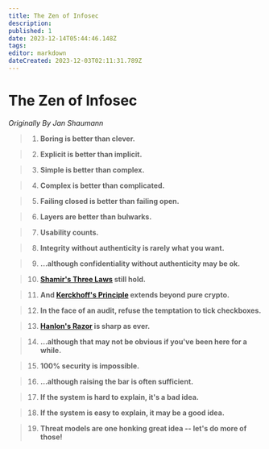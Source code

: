 ```yaml
---
title: The Zen of Infosec
description: 
published: 1
date: 2023-12-14T05:44:46.148Z
tags: 
editor: markdown
dateCreated: 2023-12-03T02:11:31.789Z
---
```


# The Zen of Infosec
*Originally By Jan Shaumann*

> 1. **Boring is better than clever.**

> 2. **Explicit is better than implicit.**

> 3. **Simple is better than complex.**

> 4. **Complex is better than complicated.**

> 5. **Failing closed is better than failing open.**

> 6. **Layers are better than bulwarks.**

> 7. **Usability counts.**

> 8. **Integrity without authenticity is rarely what you want.**

> 9. **...although confidentiality without authenticity may be ok.**

> 10. **[Shamir's Three Laws](/laws/laws_of_software_engineering#shamirs-3-laws-of-cryptography) still hold.**

> 11. **And [Kerckhoff's Principle](/laws/laws_of_software_engineering#kerchkhoffs-principle) extends beyond pure crypto.**

> 12. **In the face of an audit, refuse the temptation to tick checkboxes.**

> 13. **[Hanlon's Razor](https://en.wikipedia.org/wiki/Hanlon's_razor) is sharp as ever.**

> 14. **...although that may not be obvious if you've been here for a while.**

> 15. **100% security is impossible.**

> 16. **...although raising the bar is often sufficient.**

> 17. **If the system is hard to explain, it's a bad idea.**

> 18. **If the system is easy to explain, it may be a good idea.**

> 19. **Threat models are one honking great idea -- let's do more of those!**